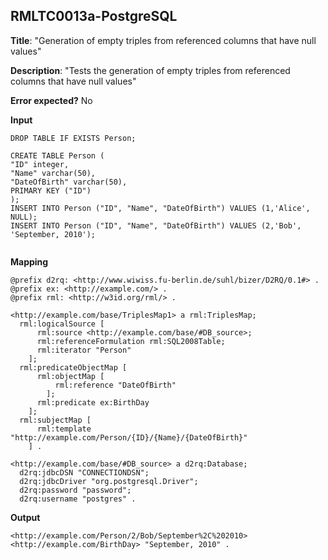 ## RMLTC0013a-PostgreSQL

**Title**: "Generation of empty triples from referenced columns that have null values"

**Description**: "Tests the generation of empty triples from referenced columns that have null values"

**Error expected?** No

**Input**
```
DROP TABLE IF EXISTS Person;

CREATE TABLE Person (
"ID" integer,
"Name" varchar(50),
"DateOfBirth" varchar(50),
PRIMARY KEY ("ID")
);
INSERT INTO Person ("ID", "Name", "DateOfBirth") VALUES (1,'Alice', NULL);
INSERT INTO Person ("ID", "Name", "DateOfBirth") VALUES (2,'Bob', 'September, 2010');


```

**Mapping**
```
@prefix d2rq: <http://www.wiwiss.fu-berlin.de/suhl/bizer/D2RQ/0.1#> .
@prefix ex: <http://example.com/> .
@prefix rml: <http://w3id.org/rml/> .

<http://example.com/base/TriplesMap1> a rml:TriplesMap;
  rml:logicalSource [
      rml:source <http://example.com/base/#DB_source>;
      rml:referenceFormulation rml:SQL2008Table;
      rml:iterator "Person"
    ];
  rml:predicateObjectMap [
      rml:objectMap [
          rml:reference "DateOfBirth"
        ];
      rml:predicate ex:BirthDay
    ];
  rml:subjectMap [
      rml:template "http://example.com/Person/{ID}/{Name}/{DateOfBirth}"
    ] .

<http://example.com/base/#DB_source> a d2rq:Database;
  d2rq:jdbcDSN "CONNECTIONDSN";
  d2rq:jdbcDriver "org.postgresql.Driver";
  d2rq:password "password";
  d2rq:username "postgres" .

```

**Output**
```
<http://example.com/Person/2/Bob/September%2C%202010> <http://example.com/BirthDay> "September, 2010" .



```

